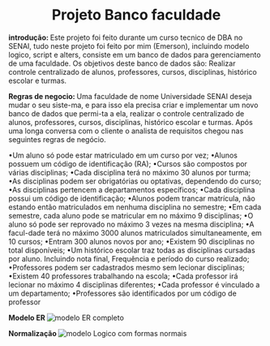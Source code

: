 <h1 align="center"> Projeto Banco faculdade </h1>

<b> introdução: </b>
    Este projeto foi feito durante um curso tecnico de DBA no SENAI, tudo neste 
projeto foi feito por mim (Emerson), incluindo modelo logico, script e alters, consiste em um banco de dados para gerenciamento de uma faculdade. Os objetivos deste banco de dados são: Realizar controle centralizado de alunos, professores, cursos, disciplinas, histórico escolar e turmas.

<b> Regras de negocio: </b>
    Uma faculdade de nome Universidade SENAI deseja mudar o seu siste-ma, e para isso
ela precisa criar e implementar um novo banco de dados que permi-ta a ela, realizar o 
controle centralizado de alunos, professores, cursos, disciplinas, histórico escolar
e turmas. Após uma longa conversa com o cliente o analista de requisitos chegou nas
seguintes regras de negócio.

•Um aluno só pode estar matriculado em um curso por vez; 
•Alunos possuem um código de identificação (RA); 
•Cursos são compostos por várias disciplinas; 
•Cada disciplina terá no máximo 30 alunos por turma; 
•As disciplinas podem ser obrigatórias ou optativas, dependendo do curso;
•As disciplinas pertencem a departamentos específicos; 
•Cada disciplina possui um código de identificação; 
•Alunos podem trancar matrícula, não estando então matriculados em nenhuma disciplina no semestre; 
•Em cada semestre, cada aluno pode se matricular em no máximo 9 disciplinas; 
•O aluno só pode ser reprovado no máximo 3 vezes na mesma disciplina; •A facul-dade terá no máximo 3000 alunos matriculados simultaneamente, em 10 cursos; 
•Entram 300 alunos novos por ano;
•Existem 90 disciplinas no total disponíveis; 
•Um histórico escolar traz todas as disciplinas cursadas por aluno. Incluindo nota final, Frequência e período do curso realizado; 
•Professores podem ser cadastrados mesmo sem lecionar disciplinas; 
•Existem 40 professores trabalhando na escola; 
•Cada professor irá lecionar no máximo 4 disciplinas diferentes;
•Cada professor é vinculado a um departamento; 
•Professores são identificados por um código de professor

<b> Modelo ER </b>
![modelo ER completo](https://user-images.githubusercontent.com/105245393/174910127-bb0ea57f-c417-463f-952e-fa9f5778b560.png)




<b> Normalização </b>
![modelo Logico com formas normais](https://user-images.githubusercontent.com/105245393/174909588-e259aa67-59c2-4498-a3b4-f06efc089c24.png)


